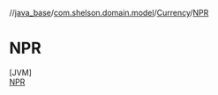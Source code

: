 //[java_base](../../../../index.md)/[com.shelson.domain.model](../../index.md)/[Currency](../index.md)/[NPR](index.md)

# NPR

[JVM]\
[NPR](index.md)
